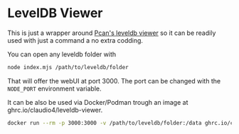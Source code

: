 # LevelDB Viewer
This is just a wrapper around [Pcan's leveldb viewer](https://github.com/pcan/leveldb-viewer) so it can be readily used with just a command a no extra codding.

You can open any leveldb folder with 
```bash
node index.mjs /path/to/leveldb/folder
```

That will offer the webUI at port 3000. The port can be changed with the `NODE_PORT` environment variable.

It can be also be used via Docker/Podman trough an image at ghrc.io/claudio4/leveldb-viewer.
```bash
docker run --rm -p 3000:3000 -v /path/to/leveldb/folder:/data ghrc.io/claudio4/leveldb-viewer /data
```
